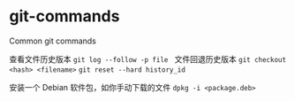 # git-commands
Common git commands

查看文件历史版本
`git log --follow -p file`
  
文件回退历史版本
`git checkout <hash> <filename>`
`git reset --hard history_id`


安装一个 Debian 软件包，如你手动下载的文件
`dpkg -i <package.deb>`
